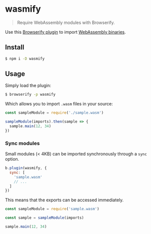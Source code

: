 
# wasmify

> Require WebAssembly modules with Browserify.

Use this [Browserify plugin](https://browserify.org/) to import [WebAssembly binaries](http://webassembly.org/).

## Install

```sh
$ npm i -D wasmify
```

## Usage

Simply load the plugin:

```sh
$ browserify -p wasmify
```

Which allows you to import `.wasm` files in your source:

```js
const sampleModule = require('./sample.wasm')

sampleModule(imports).then(sample => {
  sample.main(12, 34)
})
```

### Sync modules

Small modules (< 4KB) can be imported synchronously through a `sync` option.

```js
b.plugin(wasmify, {
  sync: [
    'sample.wasm'
    // ...
  ]
})
```

This means that the exports can be accessed immediately.

```js
const sampleModule = require('sample.wasm')

const sample = sampleModule(imports)

sample.main(12, 34)
```
